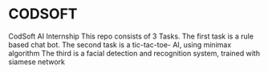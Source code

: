 # CODSOFT
CodSoft AI Internship
This repo consists of 3 Tasks. 
The first task is a rule based chat bot.
The second task is a tic-tac-toe- AI, using minimax algorithm
The third is a facial detection and recognition system, trained with siamese network
